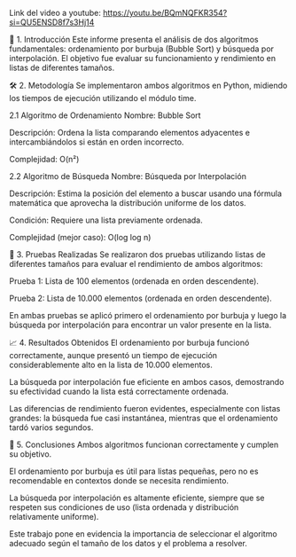 Link del video a youtube: https://youtu.be/BQmNQFKR354?si=QU5ENSD8f7s3Hj14

📌 1. Introducción
Este informe presenta el análisis de dos algoritmos fundamentales: ordenamiento por burbuja (Bubble Sort) y búsqueda por interpolación. El objetivo fue evaluar su funcionamiento y rendimiento en listas de diferentes tamaños.

🛠️ 2. Metodología
Se implementaron ambos algoritmos en Python, midiendo los tiempos de ejecución utilizando el módulo time.

2.1 Algoritmo de Ordenamiento
Nombre: Bubble Sort

Descripción: Ordena la lista comparando elementos adyacentes e intercambiándolos si están en orden incorrecto.

Complejidad: O(n²)

2.2 Algoritmo de Búsqueda
Nombre: Búsqueda por Interpolación

Descripción: Estima la posición del elemento a buscar usando una fórmula matemática que aprovecha la distribución uniforme de los datos.

Condición: Requiere una lista previamente ordenada.

Complejidad (mejor caso): O(log log n)

🧪 3. Pruebas Realizadas
Se realizaron dos pruebas utilizando listas de diferentes tamaños para evaluar el rendimiento de ambos algoritmos:

Prueba 1: Lista de 100 elementos (ordenada en orden descendente).

Prueba 2: Lista de 10.000 elementos (ordenada en orden descendente).

En ambas pruebas se aplicó primero el ordenamiento por burbuja y luego la búsqueda por interpolación para encontrar un valor presente en la lista.

📈 4. Resultados Obtenidos
El ordenamiento por burbuja funcionó correctamente, aunque presentó un tiempo de ejecución considerablemente alto en la lista de 10.000 elementos.

La búsqueda por interpolación fue eficiente en ambos casos, demostrando su efectividad cuando la lista está correctamente ordenada.

Las diferencias de rendimiento fueron evidentes, especialmente con listas grandes: la búsqueda fue casi instantánea, mientras que el ordenamiento tardó varios segundos.

🧠 5. Conclusiones
Ambos algoritmos funcionan correctamente y cumplen su objetivo.

El ordenamiento por burbuja es útil para listas pequeñas, pero no es recomendable en contextos donde se necesita rendimiento.

La búsqueda por interpolación es altamente eficiente, siempre que se respeten sus condiciones de uso (lista ordenada y distribución relativamente uniforme).

Este trabajo pone en evidencia la importancia de seleccionar el algoritmo adecuado según el tamaño de los datos y el problema a resolver.

